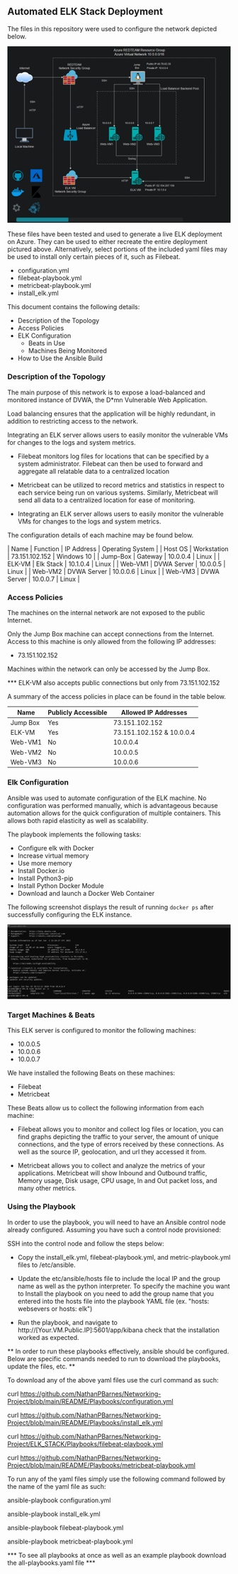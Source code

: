 ## Automated ELK Stack Deployment

The files in this repository were used to configure the network depicted below.

![TODO: Update the path with the name of your diagram](Images/Diagram.png)

These files have been tested and used to generate a live ELK deployment on Azure. They can be used to either recreate the entire deployment pictured above. Alternatively, select portions of the included yaml files may be used to install only certain pieces of it, such as Filebeat.

  - configuration.yml
  - filebeat-playbook.yml
  - metricbeat-playbook.yml
  - install_elk.yml

This document contains the following details:
- Description of the Topology
- Access Policies
- ELK Configuration
  - Beats in Use
  - Machines Being Monitored
- How to Use the Ansible Build


### Description of the Topology

The main purpose of this network is to expose a load-balanced and monitored instance of DVWA, the D*mn Vulnerable Web Application.

Load balancing ensures that the application will be highly redundant, in addition to restricting access to the network.

Integrating an ELK server allows users to easily monitor the vulnerable VMs for changes to the logs and system metrics.

- Filebeat monitors log files for locations that can be specified by a system administrator. Filebeat can then be used to forward and aggregate all relatable data to a centralized location 

- Metricbeat can be utilized to record metrics and statistics in respect to each service being run on various systems. Similarly, Metricbeat will send all data to a centralized location for ease of monitoring.   

- Integrating an ELK server allows users to easily monitor the vulnerable VMs for changes to the logs and system metrics.

The configuration details of each machine may be found below.

| Name      | Function    | IP Address     | Operating System |
| Host OS   | Workstation | 73.151.102.152 | Windows 10       |
| Jump-Box  | Gateway     | 10.0.0.4       | Linux            |
| ELK-VM    | Elk Stack   | 10.1.0.4       | Linux            |
| Web-VM1   | DVWA Server | 10.0.0.5       | Linux            |
| Web-VM2   | DVWA Server | 10.0.0.6       | Linux            |
| Web-VM3   | DVWA Server | 10.0.0.7       | Linux            |

### Access Policies

The machines on the internal network are not exposed to the public Internet. 

Only the Jump Box machine can accept connections from the Internet. Access to this machine is only allowed from the following IP addresses:

- 73.151.102.152

Machines within the network can only be accessed by the Jump Box. 

*** ELK-VM also accepts public connections but only from 73.151.102.152

A summary of the access policies in place can be found in the table below.

| Name     | Publicly Accessible | Allowed IP Addresses      |
|----------|---------------------|----------------------     |
| Jump Box | Yes                 | 73.151.102.152            |
| ELK-VM   | Yes                 | 73.151.102.152 & 10.0.0.4 |
| Web-VM1  | No                  | 10.0.0.4                  |
| Web-VM2  | No                  | 10.0.0.5                  |
| Web-VM3  | No                  | 10.0.0.6                  |

### Elk Configuration

Ansible was used to automate configuration of the ELK machine. No configuration was performed manually, which is advantageous because automation allows for the quick configuration of multiple containers. This allows both rapid elasticity as well as scalability. 

The playbook implements the following tasks:

   - Configure elk with Docker
   - Increase virtual memory
   - Use more memory
   - Install Docker.io
   - Install Python3-pip
   - Install Python Docker Module
   - Download and launch a Docker Web Container

The following screenshot displays the result of running `docker ps` after successfully configuring the ELK instance.

![TODO: Update the path with the name of your screenshot of docker ps output](Images/Elk.png)

### Target Machines & Beats
This ELK server is configured to monitor the following machines:

- 10.0.0.5
- 10.0.0.6
- 10.0.0.7

We have installed the following Beats on these machines:

- Filebeat
- Metricbeat

These Beats allow us to collect the following information from each machine:

- Filebeat allows you to monitor and collect log files or location, you can find graphs depicting the traffic to your server, the amount of unique connections, and the type of errors received by these connections. As well as the source IP, geolocation, and url they accessed it from.

- Metricbeat allows you to collect and analyze the metrics of your applications. Metricbeat will show Inbound and Outbound traffic, Memory usage, Disk usage, CPU usage, In and Out packet loss, and many other metrics.

### Using the Playbook

In order to use the playbook, you will need to have an Ansible control node already configured. Assuming you have such a control node provisioned: 

SSH into the control node and follow the steps below:

- Copy the install_elk.yml, filebeat-playbook.yml, and metric-playbook.yml files to /etc/ansible.

- Update the etc/ansible/hosts file to include the local IP and the group name as well as the python interpreter. To specify the machine you want to Install the playbook on you need to add the group name that you entered into the hosts file into the playbook YAML file (ex. "hosts: websevers or hosts: elk")

- Run the playbook, and navigate to http://[Your.VM.Public.IP]:5601/app/kibana check that the installation worked as expected.

** In order to run these playbooks effectively, ansible should be configured. Below are specific commands needed to run to download the playbooks, update the files, etc. **

To download any of the above yaml files use the curl command as such:

curl https://github.com/NathanPBarnes/Networking-Project/blob/main/README/Playbooks/configuration.yml

curl https://github.com/NathanPBarnes/Networking-Project/blob/main/README/Playbooks/install_elk.yml

curl https://github.com/NathanPBarnes/Networking-Project/ELK_STACK/Playbooks/filebeat-playbook.yml

curl https://github.com/NathanPBarnes/Networking-Project/blob/main/README/Playbooks/metricbeat-playbook.yml

To run any of the yaml files simply use the following command followed by the name of the yaml file as such:

ansible-playbook configuration.yml

ansible-playbook install_elk.yml

ansible-playbook filebeat-playbook.yml

ansible-playbook metricbeat-playbook.yml

*** To see all playbooks at once as well as an example playbook download the all-playbooks.yaml file ***
